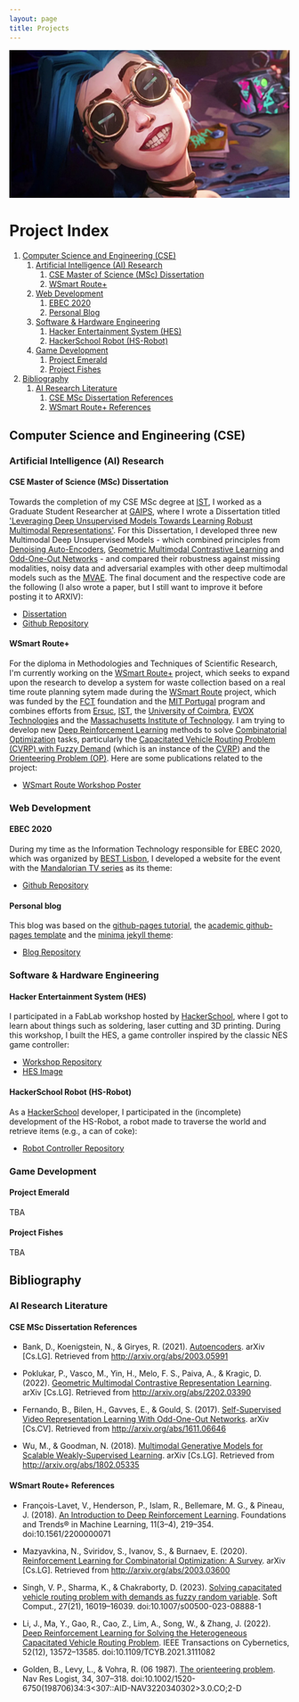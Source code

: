 ```yaml
---
layout: page
title: Projects
---
```

![Jinx from Arcane, a League of Legends Series, wearing soldering googles](images/Ella-Purnell-Jinx-Arcane-League-of-Legends.webp)
# Project Index
1. [Computer Science and Engineering (CSE)](#computer-science-and-engineering-cse)
    1. [Artificial Intelligence (AI) Research](#artificial-intelligence-ai-research)
        1. [CSE Master of Science (MSc) Dissertation](#cse-master-of-science-msc-dissertation)
        2. [WSmart Route+](#wsmart-route)
    2. [Web Development](#web-development)
        1. [EBEC 2020](#ebec-2020)
        2. [Personal Blog](#personal-blog)
    3. [Software & Hardware Engineering](#software--hardware-engineering)
        1. [Hacker Entertainment System (HES)](#hacker-entertainment-system-hes)
        2. [HackerSchool Robot (HS-Robot)](#hackerschool-robot-hs-robot)
    4. [Game Development](#game-development)
        1. [Project Emerald](#project-emerald)
        2. [Project Fishes](#project-fishes)
2. [Bibliography](#bibliography)
    1. [AI Research Literature](#ai-research-literature)
        1. [CSE MSc Dissertation References](#cse-msc-dissertation-references)
        2. [WSmart Route+ References](#wsmart-route-references)

## Computer Science and Engineering (CSE)
### Artificial Intelligence (AI) Research
#### CSE Master of Science (MSc) Dissertation
Towards the completion of my CSE MSc degree at [IST](https://tecnico.ulisboa.pt/en/), I worked as a Graduate Student Researcher at [GAIPS](https://gaips.inesc-id.pt/), where I wrote a Dissertation titled ['Leveraging Deep Unsupervised Models Towards Learning Robust Multimodal Representations'](docs/IST_UL___MEIC_Thesis___Dissertacao_final__Copy_.pdf). For this Dissertation, I developed three new Multimodal Deep Unsupervised Models - which combined principles from [Denoising Auto-Encoders](docs/msc_dissertation_rw/autoencoders.pdf), [Geometric Multimodal Contrastive Learning](docs/msc_dissertation_rw/geometric_multimodal_cl.pdf) and [Odd-One-Out Networks](docs/msc_dissertation_rw/ssl_video_ooo_nets.pdf) - and compared their robustness against missing modalities, noisy data and adversarial examples with other deep multimodal models such as the [MVAE](docs/msc_dissertation_rw/multimodal_gen_models_scalable_wsl.pdf). The final document and the respective code are the following (I also wrote a paper, but I still want to improve it before posting it to ARXIV):
- [Dissertation](docs/IST_UL___MEIC_Thesis___Dissertacao_final__Copy_.pdf)
- [Github Repository](https://github.com/ACFPeacekeeper/rgmc)

#### WSmart Route+
For the diploma in Methodologies and Techniques of Scientific Research, I'm currently working on the [WSmart Route+](https://cegist.tecnico.ulisboa.pt/projects/wsmart-route-towards-smart-waste-collection-route-planning-system) project, which seeks to expand upon the research to develop a system for waste collection based on a real time route planning sytem made during the [WSmart Route](https://wsmartroute.tecnico.ulisboa.pt/#title) project, which was funded by the [FCT](https://www.fct.pt/en/) foundation and the [MIT Portugal](https://mitportugal.org/) program and combines efforts from [Ersuc](https://ersuc.pt/), [IST](https://tecnico.ulisboa.pt/en/), the [University of Coimbra](https://www.uc.pt/), [EVOX Technologies](https://evox.pt/) and the [Massachusetts Institute of Technology](https://www.mit.edu/). I am trying to develop new [Deep Reinforcement Learning](docs/wsmart_route_rw/intro_drl.pdf) methods to solve [Combinatorial Optimization](docs/wsmart_route_rw/rl_co.pdf) tasks, particularly the [Capacitated Vehicle Routing Problem (CVRP) with Fuzzy Demand](docs/wsmart_route_rw/solving_cvrp_demands_fuzzy_rv.pdf) (which is an instance of the [CVRP](docs/wsmart_route_rw/drl_solving_het_cvrp.pdf)) and  the [Orienteering Problem (OP)](docs/wsmart_route_rw/orienteering.pdf). Here are some publications related to the project:
- [WSmart Route Workshop Poster](images/workshop_posters/workshop-poster.png)

### Web Development
#### EBEC 2020
During my time as the Information Technology responsible for EBEC 2020, which was organized by [BEST Lisbon](https://best.tecnico.ulisboa.pt/), I developed a website for the event with the [Mandalorian TV series](https://www.imdb.com/title/tt8111088/) as its theme:
- [Github Repository](https://github.com/ACFPeacekeeper/ebec2020)

#### Personal blog
This blog was based on the [github-pages tutorial](https://github.com/skills/github-pages), the [academic github-pages template](https://github.com/academicpages/academicpages.github.io) and the [minima jekyll theme](https://github.com/jekyll/minima):
- [Blog Repository](https://github.com/ACFPeacekeeper/github-pages)

### Software & Hardware Engineering
#### Hacker Entertainment System (HES)
I participated in a FabLab workshop hosted by [HackerSchool](https://hackerschool.tecnico.ulisboa.pt/), where I got to learn about things such as soldering, laser cutting and 3D printing. During this workshop, I built the HES, a game controller inspired by the classic NES game controller:
- [Workshop Repository](https://github.com/ACFPeacekeeper/HES)
- [HES Image](images/hes.jpeg)

#### HackerSchool Robot (HS-Robot)
As a [HackerSchool](https://hackerschool.tecnico.ulisboa.pt/) developer, I participated in the (incomplete) development of the HS-Robot, a robot made to traverse the world and retrieve items (e.g., a can of coke):
- [Robot Controller Repository](https://github.com/ACFPeacekeeper/HS-Robot-Controller)

### Game Development
#### Project Emerald
TBA

#### Project Fishes
TBA

## Bibliography
### AI Research Literature
#### CSE MSc Dissertation References
- Bank, D., Koenigstein, N., & Giryes, R. (2021). [Autoencoders](docs/msc_dissertation_rw/autoencoders.pdf). arXiv [Cs.LG]. Retrieved from http://arxiv.org/abs/2003.05991

- Poklukar, P., Vasco, M., Yin, H., Melo, F. S., Paiva, A., & Kragic, D. (2022). [Geometric Multimodal Contrastive Representation Learning](docs/msc_dissertation_rw/geometric_multimodal_cl.pdf). arXiv [Cs.LG]. Retrieved from http://arxiv.org/abs/2202.03390

- Fernando, B., Bilen, H., Gavves, E., & Gould, S. (2017). [Self-Supervised Video Representation Learning With Odd-One-Out Networks](docs/msc_dissertation_rw/ssl_video_ooo_nets.pdf). arXiv [Cs.CV]. Retrieved from http://arxiv.org/abs/1611.06646

- Wu, M., & Goodman, N. (2018). [Multimodal Generative Models for Scalable Weakly-Supervised Learning](docs/msc_dissertation_rw/multimodal_gen_models_scalable_wsl.pdf). arXiv [Cs.LG]. Retrieved from http://arxiv.org/abs/1802.05335

#### WSmart Route+ References
- François-Lavet, V., Henderson, P., Islam, R., Bellemare, M. G., & Pineau, J. (2018). [An Introduction to Deep Reinforcement Learning](docs/wsmart_route_rw/intro_drl.pdf). Foundations and Trends® in Machine Learning, 11(3–4), 219–354. doi:10.1561/2200000071

- Mazyavkina, N., Sviridov, S., Ivanov, S., & Burnaev, E. (2020). [Reinforcement Learning for Combinatorial Optimization: A Survey](docs/wsmart_route_rw/rl_co.pdf). arXiv [Cs.LG]. Retrieved from http://arxiv.org/abs/2003.03600

- Singh, V. P., Sharma, K., & Chakraborty, D. (2023). [Solving capacitated vehicle routing problem with demands as fuzzy random variable](docs/wsmart_route_rw/solving_cvrp_demands_fuzzy_rv.pdf). Soft Comput., 27(21), 16019–16039. doi:10.1007/s00500-023-08888-1

- Li, J., Ma, Y., Gao, R., Cao, Z., Lim, A., Song, W., & Zhang, J. (2022). [Deep Reinforcement Learning for Solving the Heterogeneous Capacitated Vehicle Routing Problem](docs/wsmart_route_rw/drl_solving_het_cvrp.pdf). IEEE Transactions on Cybernetics, 52(12), 13572–13585. doi:10.1109/TCYB.2021.3111082

- Golden, B., Levy, L., & Vohra, R. (06 1987). [The orienteering problem](docs/wsmart_route_rw/orienteering.pdf). Nav Res Logist, 34, 307–318. doi:10.1002/1520-6750(198706)34:3<307::AID-NAV3220340302>3.0.CO;2-D